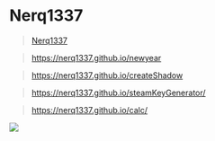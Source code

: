 # Nerq1337

>[Nerq1337](https://nerq1337.github.io/nerq1337)

>https://nerq1337.github.io/newyear

>https://nerq1337.github.io/createShadow

>https://nerq1337.github.io/steamKeyGenerator/

>https://nerq1337.github.io/calc/

![](https://pa1.narvii.com/6679/3ccf828e6c1c4af83e6c0eb75fafbb1340c2c864_hq.gif)

